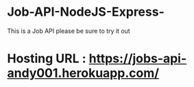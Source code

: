 # Job-API-NodeJS-Express-
This is a Job API please be sure to try it out



# Hosting URL : https://jobs-api-andy001.herokuapp.com/

